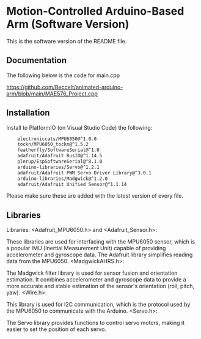 
# Motion-Controlled Arduino-Based Arm (Software Version)

This is the software version of the README file.


## Documentation

The following below is the code for main.cpp

https://github.com/Beccelt/animated-arduino-arm/blob/main/MAE576_Project.cpp






## Installation

Install to PlatformIO (on Visual Studio Code) the following:

```bash
	electroniccats/MPU6050@^1.0.0
	tockn/MPU6050_tockn@^1.5.2
	featherfly/SoftwareSerial@^1.0
	adafruit/Adafruit BusIO@^1.14.5
	plerup/EspSoftwareSerial@^8.1.0
	arduino-libraries/Servo@^1.2.1
	adafruit/Adafruit PWM Servo Driver Library@^3.0.1
	arduino-libraries/Madgwick@^1.2.0
	adafruit/Adafruit Unified Sensor@^1.1.14
```

Please make sure these are added with the latest version of every file.




    
## Libraries

Libraries:
<Adafruit_MPU6050.h> and <Adafruit_Sensor.h>:

These libraries are used for interfacing with the MPU6050 sensor, which is a popular IMU (Inertial Measurement Unit) capable of providing accelerometer and gyroscope data.
The Adafruit library simplifies reading data from the MPU6050.
<MadgwickAHRS.h>:

The Madgwick filter library is used for sensor fusion and orientation estimation. It combines accelerometer and gyroscope data to provide a more accurate and stable estimation of the sensor's orientation (roll, pitch, yaw).
<Wire.h>:

This library is used for I2C communication, which is the protocol used by the MPU6050 to communicate with the Arduino.
<Servo.h>:

The Servo library provides functions to control servo motors, making it easier to set the position of each servo.
